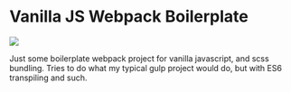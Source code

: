 # Vanilla JS Webpack Boilerplate

![](./src/images/logo.png)

Just some boilerplate webpack project for vanilla javascript, and scss bundling. Tries to do what my typical gulp project would do, but with ES6 transpiling and such.
